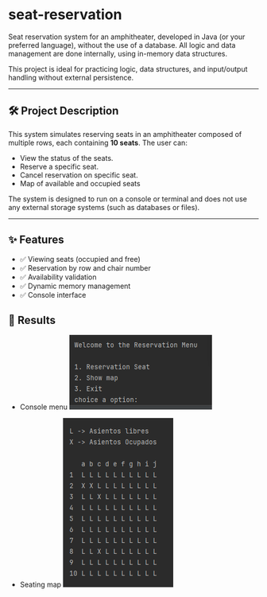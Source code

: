 # seat-reservation
Seat reservation system for an amphitheater, developed in Java (or your preferred language), without the use of a database. All logic and data management are done internally, using in-memory data structures.

This project is ideal for practicing logic, data structures, and input/output handling without external persistence.

---

## 🛠️ Project Description

This system simulates reserving seats in an amphitheater composed of multiple rows, each containing **10 seats**. The user can:

- View the status of the seats.
- Reserve a specific seat.
- Cancel reservation on specific seat.
- Map of available and occupied seats

The system is designed to run on a console or terminal and does not use any external storage systems (such as databases or files).

---

## ✨ Features

- ✅ Viewing seats (occupied and free)
- ✅ Reservation by row and chair number
- ✅ Availability validation
- ✅ Dynamic memory management
- ✅ Console interface

## 📸 Results

- Console menu
    ![img.png](img.png)


- Seating map
    ![img_1.png](img_1.png)
